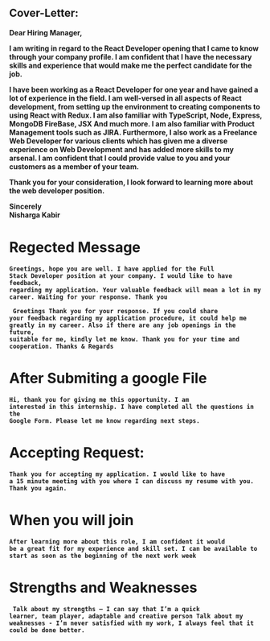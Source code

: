 <h2>Cover-Letter:</h2> 

<b>Dear Hiring Manager,</b>

<b>I am writing in regard to the React Developer opening that I came to know through your company profile. I am confident that I have the necessary skills and experience that would make me the perfect candidate for the job.</b>

<b>I have been working as a React Developer for one year and have gained a lot of experience in the field. I am well-versed in all aspects of React development, from setting up the environment to creating components to using React with Redux. I am also familiar with TypeScript, Node, Express, MongoDB FireBase, JSX And much more. I am also familiar with Product Management tools such as JIRA. 
Furthermore, I also work as a Freelance Web Developer for various clients which has given me a diverse experience on Web Development and has added more skills to my arsenal.  I am confident that I could provide value to you and your customers as a member of your team.</b>

<b>Thank you for your consideration, I look forward to learning more about the web developer position.</b>

<b>Sincerely </br>
Nisharga Kabir
</b>

# Regected Message
<code><b>Greetings, hope you are well. I have applied for the Full Stack Developer position at your company. I would like to have feedback, regarding my application. Your valuable feedback will mean a lot in my career.
Waiting for your response. Thank you </b></code>

<code><b>
Greetings 
Thank you for your response. If you could share your feedback regarding my application procedure, it could help me greatly in my career.
Also if there are any job openings in the future, suitable for me, kindly let me know. 
Thank you for your time and cooperation. 
Thanks & Regards
</b></code>

# After Submiting a google File
<code><b>Hi, thank you for giving me this opportunity. I am interested in this internship. I have completed all the questions in the Google Form.
Please let me know regarding next steps.</b></code>

# Accepting Request: 
<code><b>Thank you for accepting my application. I would like to have a 15 minute meeting with you where I can discuss my resume with you. Thank you again.</b></code>

# When you will join 
<code><b>After learning more about this role, I am confident it would be a great fit for my experience and skill set. I can be available to start as soon as the beginning of the next work week</b></code>

# Strengths and Weaknesses
<code><b> Talk about my strengths – I can say that I’m a quick learner, team player, adaptable and creative person
Talk about my weaknesses - I’m never satisfied with my work, I always feel that it could be done better.</b></code>
